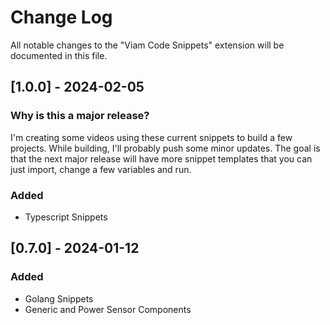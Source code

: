 # Change Log

All notable changes to the "Viam Code Snippets" extension will be documented in this file.

## [1.0.0] - 2024-02-05

### Why is this a major release? 

I'm creating some videos using these current snippets to build a few projects. While building, I'll probably push some minor updates. 
The goal is that the next major release will have more snippet templates that you can just import, change a few variables and run.

### Added

- Typescript Snippets 



## [0.7.0] - 2024-01-12

### Added

- Golang Snippets 
- Generic and Power Sensor Components
